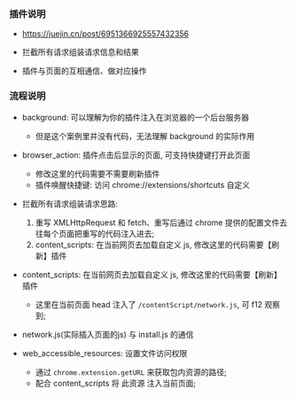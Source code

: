 ### 插件说明
* https://juejin.cn/post/6951366925557432356

* 拦截所有请求组装请求信息和结果

* 插件与页面的互相通信、做对应操作


### 流程说明
* background: 可以理解为你的插件注入在浏览器的一个后台服务器
  * 但是这个案例里并没有代码，无法理解 background 的实际作用

* browser_action: 插件点击后显示的页面, 可支持快捷键打开此页面
  * 修改这里的代码需要不需要刷新插件
  * 插件唤醒快捷键: 访问 chrome://extensions/shortcuts 自定义


* 拦截所有请求组装请求思路:
  1. 重写 XMLHttpRequest 和 fetch、重写后通过 chrome 提供的配置文件去往每个页面把重写的代码注入进去;
  2. content_scripts: 在当前网页去加载自定义 js, 修改这里的代码需要【刷新】插件

* content_scripts: 在当前网页去加载自定义 js, 修改这里的代码需要【刷新】插件
  * 这里在当前页面 head 注入了 `/contentScript/network.js`, 可 f12 观察到;

* network.js(实际插入页面的js) 与 install.js 的通信  

* web_accessible_resources: 设置文件访问权限
  * 通过 `chrome.extension.getURL` 来获取包内资源的路径;
  * 配合 content_scripts 将 此资源 注入当前页面;
